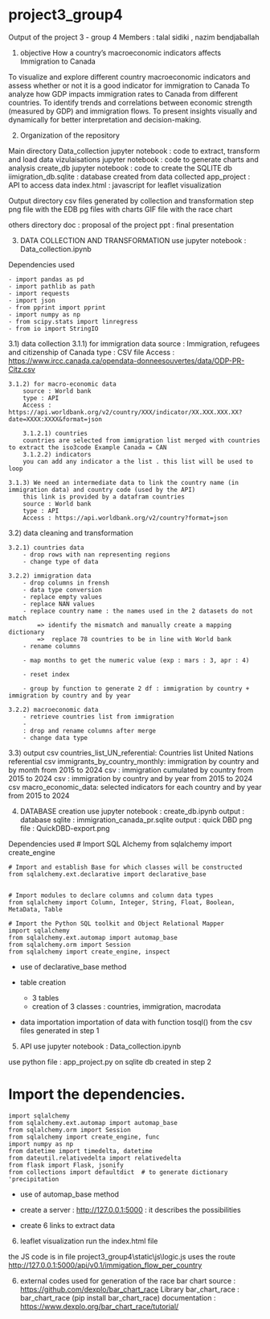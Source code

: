 # project3_group4
Output of the project 3 - group 4 
Members : talal sidiki , nazim bendjaballah


1) objective
How a country’s macroeconomic indicators affects Immigration to Canada

To visualize and explore different country macroeconomic indicators and assess whether or not it is a good indicator for immigration to Canada
To analyze how GDP impacts immigration rates to Canada from different countries.
To identify trends and correlations between economic strength (measured by GDP) and immigration flows.
To present insights visually and dynamically for better interpretation and decision-making.


2) Organization of the repository

Main directory
    Data_collection jupyter notebook : code to extract, transform and load data
    vizulaisations jupyter notebook : code to generate charts and analysis
    create_db jupyter notebook : code to create the SQLITE db
    iimigration_db.sqlite : database created from data collected
    app_project : API to access data
    index.html : javascript for leaflet visualization

Output directory
    csv files generated by collection and transformation step
    png file with the EDB
    pg files with charts
    GIF file with the race chart

others directory
    doc : proposal of the project
    ppt : final presentation


3) DATA COLLECTION AND TRANSFORMATION
use jupyter notebook : Data_collection.ipynb
 
Dependencies used

    - import pandas as pd
    - import pathlib as path
    - import requests
    - import json
    - from pprint import pprint
    - import numpy as np
    - from scipy.stats import linregress
    - from io import StringIO


3.1) data collection
    3.1.1) for immigration data 
        source : Immigration, refugees and citizenship of Canada
        type : CSV file
        Access : https://www.ircc.canada.ca/opendata-donneesouvertes/data/ODP-PR-Citz.csv

    3.1.2) for macro-economic data 
        source : World bank
        type : API
        Access : https://api.worldbank.org/v2/country/XXX/indicator/XX.XXX.XXX.XX?date=XXXX:XXXX&format=json

        3.1.2.1) countries
        countries are selected from immigration list merged with countries to extract the iso3code Example Canada = CAN
        3.1.2.2) indicators
        you can add any indicator a the list . this list will be used to loop

    3.1.3) We need an intermediate data to link the country name (in immigration data) and country code (used by the API)
        this link is provided by a datafram countries 
        source : World bank
        type : API
        Access : https://api.worldbank.org/v2/country?format=json


3.2) data cleaning and transformation

    3.2.1) countries data
        - drop rows with nan representing regions
        - change type of data

    3.2.2) immigration data
        - drop columns in frensh
        - data type conversion
        - replace empty values
        - replace NAN values
        - replace country name : the names used in the 2 datasets do not match
            => identify the mismatch and manually create a mapping dictionary 
            =>  replace 78 countries to be in line with World bank
        - rename columns

        - map months to get the numeric value (exp : mars : 3, apr : 4)

        - reset index

        - group by function to generate 2 df : immigration by country + immigration by country and by year

    3.2.2) macroeconomic data
        - retrieve countries list from immigration
        - 
        : drop and rename columns after merge
        - change data type



3.3) output
    csv countries_list_UN_referential: Countries list United Nations referential 
    csv immigrants_by_country_monthly: immigration by country and by month from 2015 to 2024
    csv : immigration cumulated by country from 2015 to 2024
    csv : immigration by country and by year from 2015 to 2024
    csv macro_economic_data: selected indicators for each country and by year from 2015 to 2024


4) DATABASE creation
use jupyter notebook : create_db.ipynb
output : database sqlite : immigration_canada_pr.sqlite
output : quick DBD png file : QuickDBD-export.png

Dependencies used
    # Import SQL Alchemy
    from sqlalchemy import create_engine

    # Import and establish Base for which classes will be constructed
    from sqlalchemy.ext.declarative import declarative_base


    # Import modules to declare columns and column data types
    from sqlalchemy import Column, Integer, String, Float, Boolean, MetaData, Table

    # Import the Python SQL toolkit and Object Relational Mapper
    import sqlalchemy
    from sqlalchemy.ext.automap import automap_base
    from sqlalchemy.orm import Session
    from sqlalchemy import create_engine, inspect

- use of declarative_base method

- table creation
    - 3 tables
    - creation of 3 classes : countries, immigration, macrodata

- data importation
importation of data with function tosql() from the csv files generated in step 1


5) API use jupyter notebook : Data_collection.ipynb

use python file : app_project.py
on sqlite db created in step 2

# Import the dependencies.

    import sqlalchemy
    from sqlalchemy.ext.automap import automap_base
    from sqlalchemy.orm import Session
    from sqlalchemy import create_engine, func
    import numpy as np
    from datetime import timedelta, datetime
    from dateutil.relativedelta import relativedelta
    from flask import Flask, jsonify   
    from collections import defaultdict  # to generate dictionary 'precipitation


- use of automap_base method

- create a server : http://127.0.0.1:5000 : it describes the possibilities

- create 6 links to extract data 

6) leaflet visualization
run the index.html file

the JS code is in file project3_group4\static\js\logic.js
uses the route http://127.0.0.1:5000/api/v0.1/immigation_flow_per_country

6) external codes used
for generation of the race bar chart
source : https://github.com/dexplo/bar_chart_race
Library bar_chart_race : bar_chart_race (pip install bar_chart_race)
documentation : https://www.dexplo.org/bar_chart_race/tutorial/

